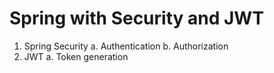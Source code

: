# Spring with Security and JWT

1. Spring Security
        a. Authentication
        b. Authorization
2. JWT
        a. Token generation
   
